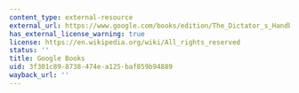 ```yaml
---
content_type: external-resource
external_url: https://www.google.com/books/edition/The_Dictator_s_Handbook/K6Lk8IgACXMC?hl=en&gbpv=1
has_external_license_warning: true
license: https://en.wikipedia.org/wiki/All_rights_reserved
status: ''
title: Google Books
uid: 3f301c89-8738-474e-a125-baf859b94889
wayback_url: ''
---
```

